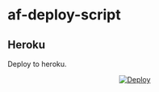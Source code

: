 # af-deploy-script

<!-- ## Railway

[![Deploy on Railway](https://railway.app/button.svg)](https://railway.app/new/template?template=)
<br> -->

## Heroku

Deploy to heroku.
<p align="center">
<a href="https://heroku.com/deploy?template=https://github.com/jijodaniel1995/Adv-Auto-Filter-Bot-V2">
  <img src="https://www.herokucdn.com/deploy/button.svg" alt="Deploy">
</a>
</p>

